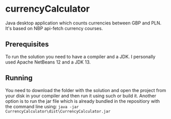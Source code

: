 # currencyCalculator
Java desktop application which counts currencies between GBP and PLN. It's based on NBP api-fetch currency courses.

## Prerequisites
To run the solution you need to have a compiler and  a JDK. I personally used Apache NetBeans 12 and a JDK 13. 

## Running
You need to download the folder with the solution and open the project from your disk in your compiler and then run it using such or build it. Another option is to run the jar file which is already bundled in the repositiory with the command line using:
`java -jar  CurrencyCalculator\dist\CurrencyCalculator.jar`
